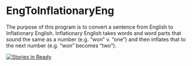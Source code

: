 # EngToInflationaryEng
The purpose of this program is to convert a sentence from English to Inflationary English. Inflationary English takes words and word parts that sound the same as a number (e.g. “won” v. “one”) and then inflates that to the next number (e.g. “won” becomes “two”).

[![Stories in Ready](https://badge.waffle.io/jeuvin/EngToInflationaryEng.png?label=ready&title=Ready)](http://waffle.io/jeuvin/EngToInflationaryEng)
